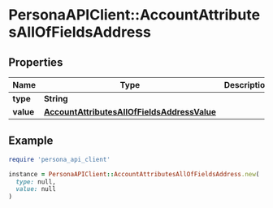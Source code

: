# PersonaAPIClient::AccountAttributesAllOfFieldsAddress

## Properties

| Name | Type | Description | Notes |
| ---- | ---- | ----------- | ----- |
| **type** | **String** |  | [optional] |
| **value** | [**AccountAttributesAllOfFieldsAddressValue**](AccountAttributesAllOfFieldsAddressValue.md) |  | [optional] |

## Example

```ruby
require 'persona_api_client'

instance = PersonaAPIClient::AccountAttributesAllOfFieldsAddress.new(
  type: null,
  value: null
)
```

